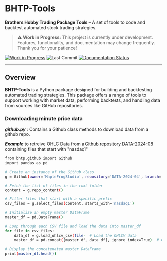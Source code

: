 # BHTP-Tools
**Brothers Hobby Trading Package Tools** – A set of tools to code and backtest automated stock trading strategies.

> **⚠️ Work in Progress:** This project is currently under development. Features, functionality, and documentation may change frequently. Thank you for your patience!

[![Work in Progress](https://img.shields.io/badge/status-in_progress-yellow)](https://github.com/poivronjaune/BHTP-Tools)
![Last Commit](https://img.shields.io/github/last-commit/poivronjaune/BHTP-Tools)
[![Documentation Status](https://readthedocs.org/projects/bhtp/badge/?version=latest)](https://bhtp.readthedocs.io/en/latest/?badge=latest)

---

## Overview

**BHTP-Tools** is a Python package designed for building and backtesting automated trading strategies. This package offers a range of tools to support working with market data, performing backtests, and handling data from sources like GitHub repositories.

### Downloading minute price data  
***github.py*** : Contains a Github class methods to download data from a github repo.  

***Example*** to retreive OHLC Data from a [Github repository DATA-2024-08](https://github.com/MapleFrogStudio/DATA-2024-08) containing files that start with "nasdaq1" 
```bash
from bhtp.github import Github
import pandas as pd

# Create an instance of the Github class
g = Github(owner='MapleFrogStudio', repository='DATA-2024-04', branch='main')

# Fetch the list of files in the root folder
content = g.repo_content()

# Filter files that start with a specific prefix
csv_files = g.select_files(content, starts_with='nasdaq1')

# Initialize an empty master DataFrame
master_df = pd.DataFrame()

# Loop through each CSV file and load the data into master_df
for file in csv_files:
    data_df = g.load_ohlcv_csv(file)  # Load the OHLCV data
    master_df = pd.concat([master_df, data_df], ignore_index=True)  # Concatenate the new DataFrame

# Display the concatenated master DataFrame
print(master_df.head())

